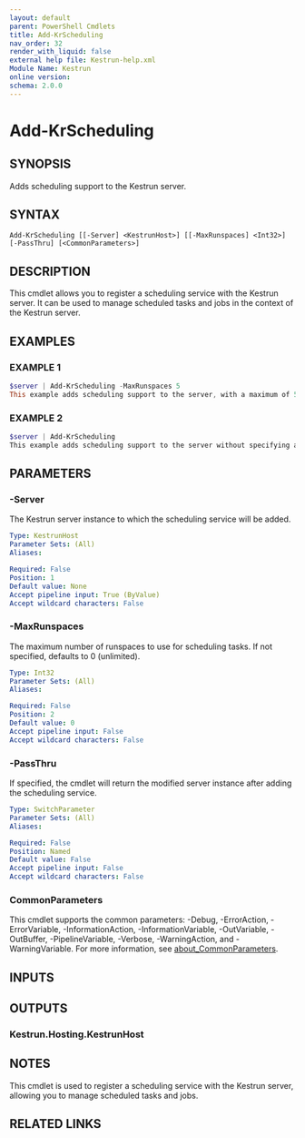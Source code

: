 ```yaml
---
layout: default
parent: PowerShell Cmdlets
title: Add-KrScheduling
nav_order: 32
render_with_liquid: false
external help file: Kestrun-help.xml
Module Name: Kestrun
online version:
schema: 2.0.0
---
```


# Add-KrScheduling

## SYNOPSIS
Adds scheduling support to the Kestrun server.

## SYNTAX

```
Add-KrScheduling [[-Server] <KestrunHost>] [[-MaxRunspaces] <Int32>] [-PassThru] [<CommonParameters>]
```

## DESCRIPTION
This cmdlet allows you to register a scheduling service with the Kestrun server.
It can be used to manage scheduled tasks and jobs in the context of the Kestrun server.

## EXAMPLES

### EXAMPLE 1
```powershell
$server | Add-KrScheduling -MaxRunspaces 5
This example adds scheduling support to the server, with a maximum of 5 runspaces.
```

### EXAMPLE 2
```powershell
$server | Add-KrScheduling
This example adds scheduling support to the server without specifying a maximum number of runspaces.
```

## PARAMETERS

### -Server
The Kestrun server instance to which the scheduling service will be added.

```yaml
Type: KestrunHost
Parameter Sets: (All)
Aliases:

Required: False
Position: 1
Default value: None
Accept pipeline input: True (ByValue)
Accept wildcard characters: False
```

### -MaxRunspaces
The maximum number of runspaces to use for scheduling tasks.
If not specified, defaults to 0 (unlimited).

```yaml
Type: Int32
Parameter Sets: (All)
Aliases:

Required: False
Position: 2
Default value: 0
Accept pipeline input: False
Accept wildcard characters: False
```

### -PassThru
If specified, the cmdlet will return the modified server instance after adding the scheduling service.

```yaml
Type: SwitchParameter
Parameter Sets: (All)
Aliases:

Required: False
Position: Named
Default value: False
Accept pipeline input: False
Accept wildcard characters: False
```

### CommonParameters
This cmdlet supports the common parameters: -Debug, -ErrorAction, -ErrorVariable, -InformationAction, -InformationVariable, -OutVariable, -OutBuffer, -PipelineVariable, -Verbose, -WarningAction, and -WarningVariable. For more information, see [about_CommonParameters](http://go.microsoft.com/fwlink/?LinkID=113216).

## INPUTS

## OUTPUTS

### Kestrun.Hosting.KestrunHost
## NOTES
This cmdlet is used to register a scheduling service with the Kestrun server, allowing you to manage scheduled tasks and jobs.

## RELATED LINKS
